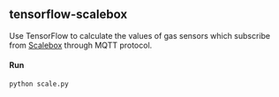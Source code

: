## tensorflow-scalebox

Use TensorFlow to calculate the values of gas sensors which subscribe from [Scalebox](https://github.com/WakeupTsai/SmartAmericaSensors) through MQTT protocol.<br />

#### Run
```
python scale.py
```
